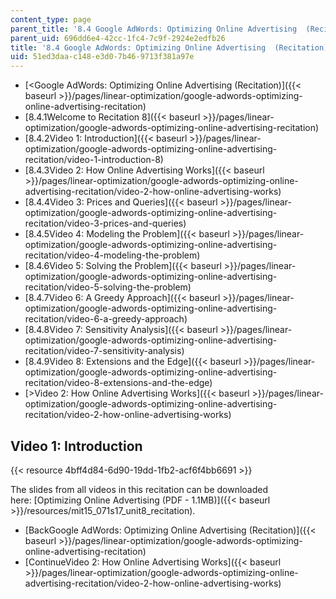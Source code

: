 ```yaml
---
content_type: page
parent_title: '8.4 Google AdWords: Optimizing Online Advertising  (Recitation)'
parent_uid: 696dd6e4-42cc-1fc4-7c9f-2924e2edfb26
title: '8.4 Google AdWords: Optimizing Online Advertising  (Recitation)'
uid: 51ed3daa-c148-e3d0-7b46-9713f381a97e
---
```


*   [\<Google AdWords: Optimizing Online Advertising (Recitation)]({{< baseurl >}}/pages/linear-optimization/google-adwords-optimizing-online-advertising-recitation)
*   [8.4.1Welcome to Recitation 8]({{< baseurl >}}/pages/linear-optimization/google-adwords-optimizing-online-advertising-recitation)
*   [8.4.2Video 1: Introduction]({{< baseurl >}}/pages/linear-optimization/google-adwords-optimizing-online-advertising-recitation/video-1-introduction-8)
*   [8.4.3Video 2: How Online Advertising Works]({{< baseurl >}}/pages/linear-optimization/google-adwords-optimizing-online-advertising-recitation/video-2-how-online-advertising-works)
*   [8.4.4Video 3: Prices and Queries]({{< baseurl >}}/pages/linear-optimization/google-adwords-optimizing-online-advertising-recitation/video-3-prices-and-queries)
*   [8.4.5Video 4: Modeling the Problem]({{< baseurl >}}/pages/linear-optimization/google-adwords-optimizing-online-advertising-recitation/video-4-modeling-the-problem)
*   [8.4.6Video 5: Solving the Problem]({{< baseurl >}}/pages/linear-optimization/google-adwords-optimizing-online-advertising-recitation/video-5-solving-the-problem)
*   [8.4.7Video 6: A Greedy Approach]({{< baseurl >}}/pages/linear-optimization/google-adwords-optimizing-online-advertising-recitation/video-6-a-greedy-approach)
*   [8.4.8Video 7: Sensitivity Analysis]({{< baseurl >}}/pages/linear-optimization/google-adwords-optimizing-online-advertising-recitation/video-7-sensitivity-analysis)
*   [8.4.9Video 8: Extensions and the Edge]({{< baseurl >}}/pages/linear-optimization/google-adwords-optimizing-online-advertising-recitation/video-8-extensions-and-the-edge)
*   [\>Video 2: How Online Advertising Works]({{< baseurl >}}/pages/linear-optimization/google-adwords-optimizing-online-advertising-recitation/video-2-how-online-advertising-works)

Video 1: Introduction
---------------------

{{< resource 4bff4d84-6d90-19dd-1fb2-acf6f4bb6691 >}}

The slides from all videos in this recitation can be downloaded here: [Optimizing Online Advertising (PDF - 1.1MB)]({{< baseurl >}}/resources/mit15_071s17_unit8_recitation).

*   [BackGoogle AdWords: Optimizing Online Advertising (Recitation)]({{< baseurl >}}/pages/linear-optimization/google-adwords-optimizing-online-advertising-recitation)
*   [ContinueVideo 2: How Online Advertising Works]({{< baseurl >}}/pages/linear-optimization/google-adwords-optimizing-online-advertising-recitation/video-2-how-online-advertising-works)